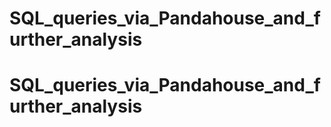# SQL_queries_via_Pandahouse_and_further_analysis
# SQL_queries_via_Pandahouse_and_further_analysis

